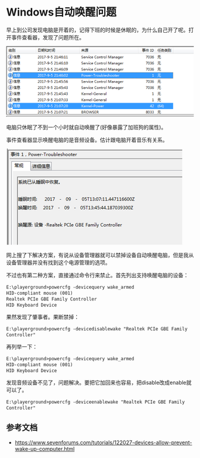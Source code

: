 Windows自动唤醒问题
====

早上到公司发现电脑是开着的，记得下班的时候是休眠的，为什么自己开了呢。打开事件查看器，发现了问题所在。

![event_wake_up](../data/2017-09-06-device-wake-up-computer/event_wake_up.png)

电脑只休眠了不到一个小时就自动唤醒了(好像暴露了加班狗的属性)。

事件查看器显示唤醒电脑的是音频设备。估计跟电脑开着音乐有关系。

![event_wake_up](../data/2017-09-06-device-wake-up-computer/event_wake_up2.png)

网上搜了下解决方案，有说从设备管理器就可以禁掉设备自动唤醒电脑，但是我从设备管理器并没有找到这个电源管理的选项。

不过也有第二种方案，直接通过命令行来禁止。首先列出支持唤醒电脑的设备：

```
E:\playerground>powercfg -devicequery wake_armed
HID-compliant mouse (001)
Realtek PCIe GBE Family Controller
HID Keyboard Device
```

果然发现了肇事者。果断禁掉：

```
E:\playerground>powercfg -devicedisablewake "Realtek PCIe GBE Family Controller"

```

再列举一下：

```
E:\playerground>powercfg -devicequery wake_armed
HID-compliant mouse (001)
HID Keyboard Device
```

发现音频设备不见了，问题解决。要把它加回来也容易，把disable改成enable就可以了。

```
E:\playerground>powercfg -deviceenablewake "Realtek PCIe GBE Family Controller"
```

参考文档
----
* https://www.sevenforums.com/tutorials/122027-devices-allow-prevent-wake-up-computer.html
